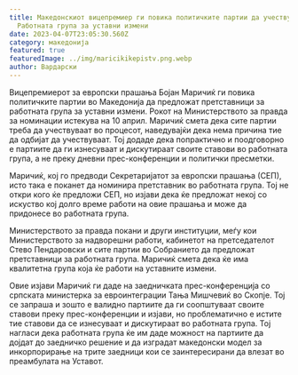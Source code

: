 ```yaml
---
title: Македонскиот вицепремиер ги повика политичките партии да учествуваат во
  Работната група за уставни измени
date: 2023-04-07T23:05:30.560Z
category: македонија
featured: true
featuredImage: ../img/maricikikepistv.png.webp
author: Вардарски
---
```


Вицепремиерот за европски прашања Бојан Маричиќ ги повика политичките партии во Македонија да предложат претставници за работната група за уставни измени. Рокот на Министерството за правда за номинации истекува на 10 април. Маричиќ смета дека сите партии треба да учествуваат во процесот, наведувајќи дека нема причина тие да одбијат да учествуваат. Тој додаде дека попрактично и поодговорно е партиите да ги изнесуваат и дискутираат своите ставови во работната група, а не преку дневни прес-конференции и политички пресметки.

Маричиќ, кој го предводи Секретаријатот за европски прашања (СЕП), исто така е поканет да номинира претставник во работната група. Тој не откри кого ќе предложи СЕП, но изјави дека ќе предложат некој со искуство кој долго време работи на овие прашања и може да придонесе во работната група.

Министерството за правда покани и други институции, меѓу кои Министерството за надворешни работи, кабинетот на претседателот Стево Пендаровски и сите партии во Собранието да предложат претставници за работната група. Маричиќ смета дека ќе има квалитетна група која ќе работи на уставните измени.

Овие изјави Маричиќ ги даде на заедничката прес-конференција со српската министерка за евроинтеграции Тања Мишчевиќ во Скопје. Тој се запраша и зошто е валидно партиите да ги соопштуваат своите ставови преку прес-конференции и изјави, но проблематично е истите тие ставови да се изнесуваат и дискутираат во работната група. Тој нагласи дека работната група ќе им даде можност на партиите да дојдат до заедничко решение и да изградат македонски модел за инкорпорирање на трите заедници кои се заинтересирани да влезат во преамбулата на Уставот.
